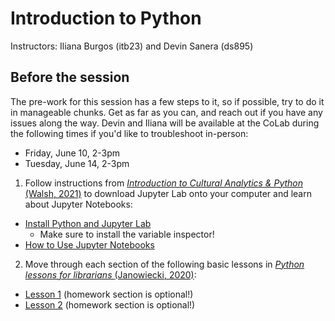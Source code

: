 # Introduction to Python 
Instructors: Iliana Burgos (itb23) and Devin Sanera (ds895)

## Before the session
The pre-work for this session has a few steps to it, so if possible, try to do it in manageable chunks. Get as far as you can, and reach out if you have any issues along the way. Devin and Iliana will be available at the CoLab during the following times if you'd like to troubleshoot in-person:
* Friday, June 10, 2-3pm
* Tuesday, June 14, 2-3pm


1) Follow instructions from [<i>Introduction to Cultural Analytics & Python</i> (Walsh, 2021)](https://melaniewalsh.github.io/Intro-Cultural-Analytics/welcome.html) to download Jupyter Lab onto your computer and learn about Jupyter Notebooks:
* [Install Python and Jupyter Lab](https://melaniewalsh.github.io/Intro-Cultural-Analytics/02-Python/01-Install-Python.html)
  * Make sure to install the variable inspector!
* [How to Use Jupyter Notebooks](https://melaniewalsh.github.io/Intro-Cultural-Analytics/02-Python/02-How-to-Use-Jupyter-Notebooks.html)

2) Move through each section of the following basic lessons in [<i> Python lessons for librarians </i> (Janowiecki, 2020)](https://gitlab.com/mjanowiecki/python-lessons-for-librarians/-/wikis/home):
* [Lesson 1](https://gitlab.com/mjanowiecki/python-lessons-for-librarians/-/wikis/2.1:-More-conditionals) (homework section is optional!)
* [Lesson 2](https://gitlab.com/mjanowiecki/python-lessons-for-librarians/-/wikis/2.1:-More-conditionals) (homework section is optional!)
